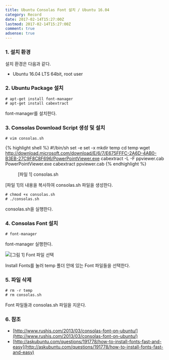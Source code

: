 ```yaml
---
title: Ubuntu Consolas Font 설치 / Ubuntu 16.04
category: Record
date: 2017-02-14T15:27:00Z
lastmod: 2017-02-14T15:27:00Z
comment: true
adsense: true
---
```


### 1. 설치 환경

설치 환경은 다음과 같다.
* Ubuntu 16.04 LTS 64bit, root user

### 2. Ubuntu Package 설치

~~~
# apt-get install font-manager
# apt-get install cabextract
~~~

font-manager를 설치한다.

### 3. Consolas Download Script 생성 및 설치

~~~
# vim consolas.sh
~~~

{% highlight shell %}
#!/bin/sh
set -e
set -x
mkdir temp
cd temp
wget http://download.microsoft.com/download/E/6/7/E675FFFC-2A6D-4AB0-B3EB-27C9F8C8F696/PowerPointViewer.exe
cabextract -L -F ppviewer.cab PowerPointViewer.exe
cabextract ppviewer.cab
{% endhighlight %}
<figure>
<figcaption class="caption">[파일 1] consolas.sh</figcaption>
</figure>

[파일 1]의 내용을 복사하여 consolas.sh 파일을 생성한다.

~~~
# chmod +x consolas.sh
# ./consolas.sh
~~~

consolas.sh을 실행한다.

### 4. Consolas Font 설치

~~~
# font-manager
~~~

font-manager 실행한다.

![[그림 1] Font 파일 선택]({{site.baseurl}}/images/record/Ubuntu_Consolas_Install_Ubuntu_16.04/Ubuntu_Font_Manager.PNG)

Install Fonts를 눌러 temp 폴더 안에 있는 Font 파일들을 선택한다.

### 5. 파일 삭제

~~~
# rm -r temp
# rm consolas.sh
~~~

Font 파일들과 consolas.sh 파일을 지운다.

### 6. 참조
* [http://www.rushis.com/2013/03/consolas-font-on-ubuntu/](http://www.rushis.com/2013/03/consolas-font-on-ubuntu/)
* [http://askubuntu.com/questions/191778/how-to-install-fonts-fast-and-easy](http://askubuntu.com/questions/191778/how-to-install-fonts-fast-and-easy)
